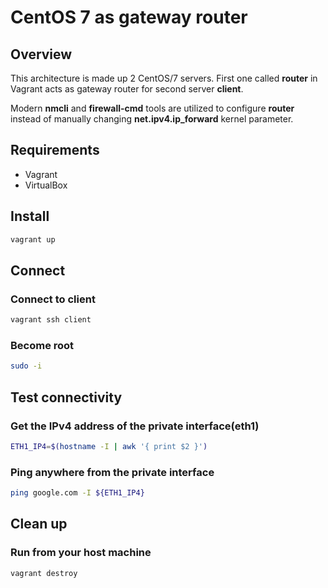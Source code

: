 # CentOS 7 as gateway router

## Overview

This architecture is made up 2 CentOS/7 servers.
First one called **router** in Vagrant acts as gateway router for
second server **client**.

Modern **nmcli** and **firewall-cmd** tools are utilized to configure **router**
instead of manually changing **net.ipv4.ip_forward** kernel parameter.


## Requirements
- Vagrant
- VirtualBox

## Install

```bash
vagrant up
```

## Connect

### Connect to client
```bash
vagrant ssh client
```

### Become root

```bash
sudo -i
```

## Test connectivity

### Get the IPv4 address of the private interface(eth1)
```bash
ETH1_IP4=$(hostname -I | awk '{ print $2 }')
```

### Ping anywhere from the private interface
```bash
ping google.com -I ${ETH1_IP4}
```

## Clean up

### Run from your host machine

```bash
vagrant destroy
```
